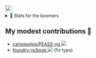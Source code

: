 <img src="https://media.giphy.com/media/hvRJCLFzcasrR4ia7z/giphy.gif" width="25px">

<!--<p style="display: inline-block;" align="center">
  <kbd>
    <kbd>Front-end</kbd>
    <br />
    <br />
    <img width="30px" src="https://cdn.jsdelivr.net/gh/devicons/devicon/icons/html5/html5-original.svg" /> 
    <img width="30px" src="https://cdn.jsdelivr.net/gh/devicons/devicon/icons/css3/css3-plain.svg" /> 
    <img width="30px" src="https://cdn.jsdelivr.net/gh/devicons/devicon/icons/javascript/javascript-original.svg" />
  </kbd>
</p>-->

<details>
  <summary>🍿 Stats for the boomers</summary>
  <img alt="Schrubitteflau's GitHub Top Languages" src="https://github-readme-stats.vercel.app/api/top-langs/?username=schrubitteflau&theme=highcontrast" />
</details>

## My modest contributions 🍟

- <a href="https://github.com/carlospolop/PEASS-ng">carlospolop/PEASS-ng  <img src="https://img.shields.io/github/stars/carlospolop/PEASS-ng.svg?style=social&label=Star&maxAge=14400"></a>
- <a href="https://github.com/foundry-rs/book">foundry-rs/book  <img src="https://img.shields.io/github/stars/foundry-rs/book.svg?style=social&label=Star&maxAge=14400"></a> (fix typo)
